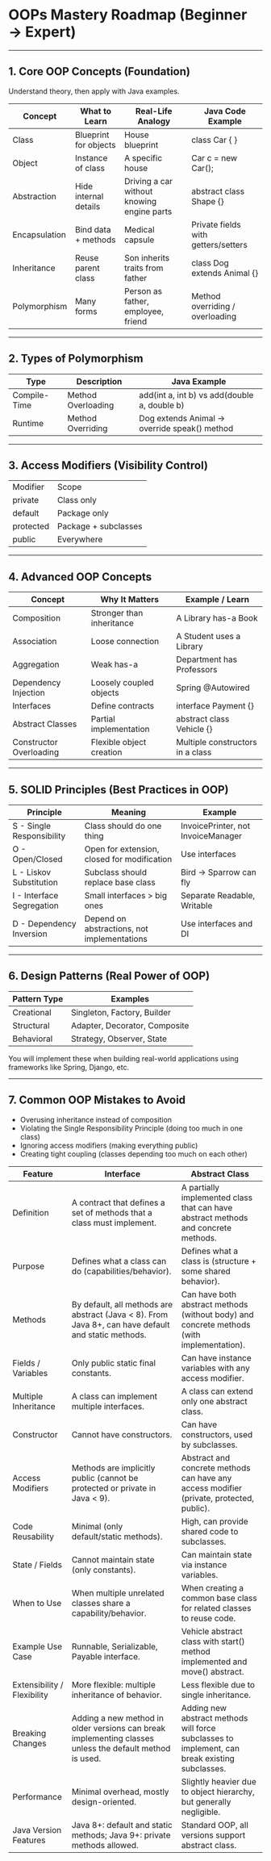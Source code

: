 
# OOPs Mastery Roadmap (Beginner → Expert)

---

## 1. Core OOP Concepts (Foundation)

Understand theory, then apply with Java examples.

| Concept       | What to Learn         | Real-Life Analogy                          | Java Code Example                   |
| ------------- | --------------------- | ------------------------------------------ | ----------------------------------- |
| Class         | Blueprint for objects | House blueprint                            | class Car { }                       |
| Object        | Instance of class     | A specific house                           | Car c = new Car();                  |
| Abstraction   | Hide internal details | Driving a car without knowing engine parts | abstract class Shape {}             |
| Encapsulation | Bind data + methods   | Medical capsule                            | Private fields with getters/setters |
| Inheritance   | Reuse parent class    | Son inherits traits from father            | class Dog extends Animal {}         |
| Polymorphism  | Many forms            | Person as father, employee, friend         | Method overriding / overloading     |

---

## 2. Types of Polymorphism


| Type         | Description        | Java Example                                 |
| ------------ | ------------------ | -------------------------------------------- |
| Compile-Time | Method Overloading | add(int a, int b) vs add(double a, double b) |
| Runtime      | Method Overriding  | Dog extends Animal → override speak() method |

---

## 3. Access Modifiers (Visibility Control)

|   |   |
|---|---|
|Modifier|Scope|
|private|Class only|
|default|Package only|
|protected|Package + subclasses|
|public|Everywhere|

---

## 4. Advanced OOP Concepts


| Concept                 | Why It Matters            | Example / Learn                  |
| ----------------------- | ------------------------- | -------------------------------- |
| Composition             | Stronger than inheritance | A Library has-a Book             |
| Association             | Loose connection          | A Student uses a Library         |
| Aggregation             | Weak has-a                | Department has Professors        |
| Dependency Injection    | Loosely coupled objects   | Spring @Autowired                |
| Interfaces              | Define contracts          | interface Payment {}             |
| Abstract Classes        | Partial implementation    | abstract class Vehicle {}        |
| Constructor Overloading | Flexible object creation  | Multiple constructors in a class |

---

## 5. SOLID Principles (Best Practices in OOP)


| Principle                 | Meaning                                     | Example                            |
| ------------------------- | ------------------------------------------- | ---------------------------------- |
| S - Single Responsibility | Class should do one thing                   | InvoicePrinter, not InvoiceManager |
| O - Open/Closed           | Open for extension, closed for modification | Use interfaces                     |
| L - Liskov Substitution   | Subclass should replace base class          | Bird → Sparrow can fly             |
| I - Interface Segregation | Small interfaces > big ones                 | Separate Readable, Writable        |
| D - Dependency Inversion  | Depend on abstractions, not implementations | Use interfaces and DI              |

---

## 6. Design Patterns (Real Power of OOP)

| Pattern Type | Examples                      |
| ------------ | ----------------------------- |
| Creational   | Singleton, Factory, Builder   |
| Structural   | Adapter, Decorator, Composite |
| Behavioral   | Strategy, Observer, State     |

You will implement these when building real-world applications using frameworks like Spring, Django, etc.

---

## 7. Common OOP Mistakes to Avoid

- Overusing inheritance instead of composition  
- Violating the Single Responsibility Principle (doing too much in one class)  
- Ignoring access modifiers (making everything public)  
- Creating tight coupling (classes depending too much on each other)  

| Feature                     | Interface                                                                                               | Abstract Class                                                                                 |
| --------------------------- | ------------------------------------------------------------------------------------------------------- | ---------------------------------------------------------------------------------------------- |
| Definition                  | A contract that defines a set of methods that a class must implement.                                   | A partially implemented class that can have abstract methods and concrete methods.             |
| Purpose                     | Defines what a class can do (capabilities/behavior).                                                    | Defines what a class is (structure + some shared behavior).                                    |
| Methods                     | By default, all methods are abstract (Java < 8). From Java 8+, can have default and static methods.     | Can have both abstract methods (without body) and concrete methods (with implementation).      |
| Fields / Variables          | Only public static final constants.                                                                     | Can have instance variables with any access modifier.                                          |
| Multiple Inheritance        | A class can implement multiple interfaces.                                                              | A class can extend only one abstract class.                                                    |
| Constructor                 | Cannot have constructors.                                                                               | Can have constructors, used by subclasses.                                                     |
| Access Modifiers            | Methods are implicitly public (cannot be protected or private in Java < 9).                             | Abstract and concrete methods can have any access modifier (private, protected, public).       |
| Code Reusability            | Minimal (only default/static methods).                                                                  | High, can provide shared code to subclasses.                                                   |
| State / Fields              | Cannot maintain state (only constants).                                                                 | Can maintain state via instance variables.                                                     |
| When to Use                 | When multiple unrelated classes share a capability/behavior.                                            | When creating a common base class for related classes to reuse code.                           |
| Example Use Case            | Runnable, Serializable, Payable interface.                                                              | Vehicle abstract class with start() method implemented and move() abstract.                    |
| Extensibility / Flexibility | More flexible: multiple inheritance of behavior.                                                        | Less flexible due to single inheritance.                                                       |
| Breaking Changes            | Adding a new method in older versions can break implementing classes unless the default method is used. | Adding new abstract methods will force subclasses to implement, can break existing subclasses. |
| Performance                 | Minimal overhead, mostly design-oriented.                                                               | Slightly heavier due to object hierarchy, but generally negligible.                            |
| Java Version Features       | Java 8+: default and static methods; Java 9+: private methods allowed.                                  | Standard OOP, all versions support abstract class.                                             |



